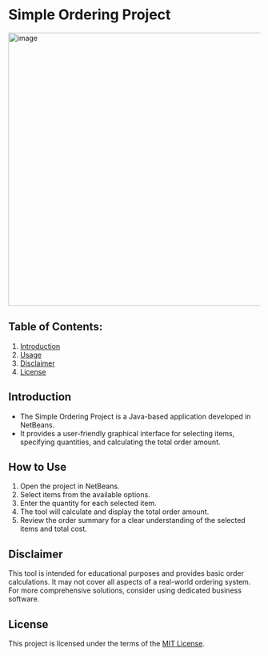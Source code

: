 # Simple Ordering Project

<img width="545" alt="image" src="https://github.com/CJ-rogue/Simple-Ordering-Project/assets/137157404/a8a2d95f-aa69-4c11-bd32-31d7d3a7db55">


## Table of Contents:
1. [Introduction](#introduction)
2. [Usage](#how-to-use)
3. [Disclaimer](#disclaimer)
4. [License](#license)

## Introduction
- The Simple Ordering Project is a Java-based application developed in NetBeans.
- It provides a user-friendly graphical interface for selecting items, specifying quantities, and calculating the total order amount.

## How to Use
1. Open the project in NetBeans.
2. Select items from the available options.
3. Enter the quantity for each selected item.
4. The tool will calculate and display the total order amount.
5. Review the order summary for a clear understanding of the selected items and total cost.
   
## Disclaimer
This tool is intended for educational purposes and provides basic order calculations. It may not cover all aspects of a real-world ordering system. For more comprehensive solutions, consider using dedicated business software.

## License
This project is licensed under the terms of the [MIT License](LICENSE).
